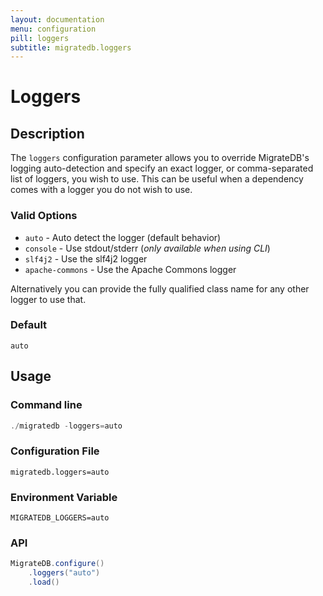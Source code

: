 ```yaml
---
layout: documentation
menu: configuration
pill: loggers
subtitle: migratedb.loggers
---
```


# Loggers

## Description

The `loggers` configuration parameter allows you to override MigrateDB's logging auto-detection and specify an exact
logger, or comma-separated list of loggers, you wish to use.
This can be useful when a dependency comes with a logger you do not wish to use.

### Valid Options

* `auto` - Auto detect the logger (default behavior)
* `console` - Use stdout/stderr (_only available when using CLI_)
* `slf4j2` - Use the slf4j2 logger
* `apache-commons` - Use the Apache Commons logger

Alternatively you can provide the fully qualified class name for any other logger to use that.

### Default

`auto`

## Usage

### Command line

```powershell
./migratedb -loggers=auto
```

### Configuration File

```properties
migratedb.loggers=auto
```

### Environment Variable

```properties
MIGRATEDB_LOGGERS=auto
```

### API

```java
MigrateDB.configure()
    .loggers("auto")
    .load()
```
